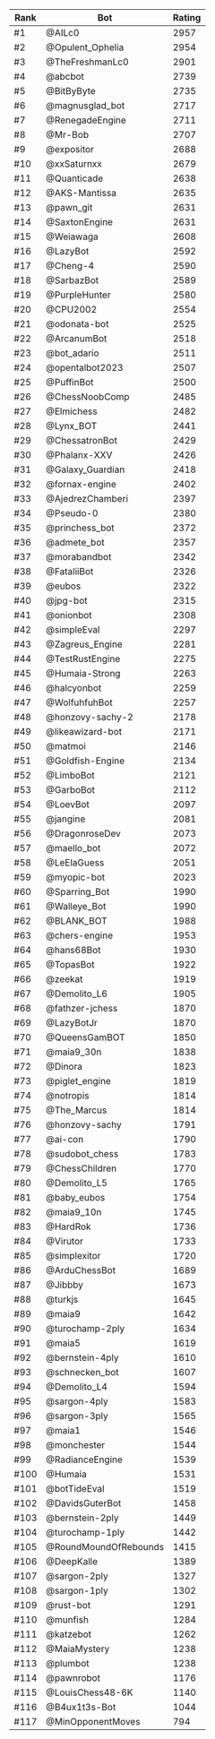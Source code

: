 Rank|Bot|Rating
---|---|---
#1|@AILc0|2957
#2|@Opulent_Ophelia|2954
#3|@TheFreshmanLc0|2901
#4|@abcbot|2739
#5|@BitByByte|2735
#6|@magnusglad_bot|2717
#7|@RenegadeEngine|2711
#8|@Mr-Bob|2707
#9|@expositor|2688
#10|@xxSaturnxx|2679
#11|@Quanticade|2638
#12|@AKS-Mantissa|2635
#13|@pawn_git|2631
#14|@SaxtonEngine|2631
#15|@Weiawaga|2608
#16|@LazyBot|2592
#17|@Cheng-4|2590
#18|@SarbazBot|2589
#19|@PurpleHunter|2580
#20|@CPU2002|2554
#21|@odonata-bot|2525
#22|@ArcanumBot|2518
#23|@bot_adario|2511
#24|@opentalbot2023|2507
#25|@PuffinBot|2500
#26|@ChessNoobComp|2485
#27|@Elmichess|2482
#28|@Lynx_BOT|2441
#29|@ChessatronBot|2429
#30|@Phalanx-XXV|2426
#31|@Galaxy_Guardian|2418
#32|@fornax-engine|2402
#33|@AjedrezChamberi|2397
#34|@Pseudo-0|2380
#35|@princhess_bot|2372
#36|@admete_bot|2357
#37|@morabandbot|2342
#38|@FataliiBot|2326
#39|@eubos|2322
#40|@jpg-bot|2315
#41|@onionbot|2308
#42|@simpleEval|2297
#43|@Zagreus_Engine|2281
#44|@TestRustEngine|2275
#45|@Humaia-Strong|2263
#46|@halcyonbot|2259
#47|@WolfuhfuhBot|2257
#48|@honzovy-sachy-2|2178
#49|@likeawizard-bot|2171
#50|@matmoi|2146
#51|@Goldfish-Engine|2134
#52|@LimboBot|2121
#53|@GarboBot|2112
#54|@LoevBot|2097
#55|@jangine|2081
#56|@DragonroseDev|2073
#57|@maello_bot|2072
#58|@LeElaGuess|2051
#59|@myopic-bot|2023
#60|@Sparring_Bot|1990
#61|@Walleye_Bot|1990
#62|@BLANK_BOT|1988
#63|@chers-engine|1953
#64|@hans68Bot|1930
#65|@TopasBot|1922
#66|@zeekat|1919
#67|@Demolito_L6|1905
#68|@fathzer-jchess|1870
#69|@LazyBotJr|1870
#70|@QueensGamBOT|1850
#71|@maia9_30n|1838
#72|@Dinora|1823
#73|@piglet_engine|1819
#74|@notropis|1814
#75|@The_Marcus|1814
#76|@honzovy-sachy|1791
#77|@ai-con|1790
#78|@sudobot_chess|1783
#79|@ChessChildren|1770
#80|@Demolito_L5|1765
#81|@baby_eubos|1754
#82|@maia9_10n|1745
#83|@HardRok|1736
#84|@Virutor|1733
#85|@simplexitor|1720
#86|@ArduChessBot|1689
#87|@Jibbby|1673
#88|@turkjs|1645
#89|@maia9|1642
#90|@turochamp-2ply|1634
#91|@maia5|1619
#92|@bernstein-4ply|1610
#93|@schnecken_bot|1607
#94|@Demolito_L4|1594
#95|@sargon-4ply|1583
#96|@sargon-3ply|1565
#97|@maia1|1546
#98|@monchester|1544
#99|@RadianceEngine|1539
#100|@Humaia|1531
#101|@botTideEval|1519
#102|@DavidsGuterBot|1458
#103|@bernstein-2ply|1449
#104|@turochamp-1ply|1442
#105|@RoundMoundOfRebounds|1415
#106|@DeepKalle|1389
#107|@sargon-2ply|1327
#108|@sargon-1ply|1302
#109|@rust-bot|1291
#110|@munfish|1284
#111|@katzebot|1262
#112|@MaiaMystery|1238
#113|@plumbot|1238
#114|@pawnrobot|1176
#115|@LouisChess48-6K|1140
#116|@B4ux1t3s-Bot|1044
#117|@MinOpponentMoves|794
